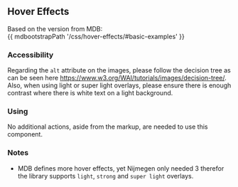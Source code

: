 ## Hover Effects

Based on the version from MDB:<br>
{{ mdbootstrapPath '/css/hover-effects/#basic-examples' }}

### Accessibility

Regarding the `alt` attribute on the images, please follow the decision tree as can be seen here https://www.w3.org/WAI/tutorials/images/decision-tree/.
Also, when using light or super light overlays, please ensure there is enough contrast where there is white text on a light background.

### Using

No additional actions, aside from the markup, are needed to use this component.

### Notes

* MDB defines more hover effects, yet Nijmegen only needed 3 therefor the library supports `light`, `strong` and `super light` overlays.
